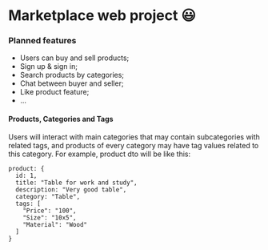 # Marketplace web project :smiley:
### Planned features
- Users can buy and sell products;
- Sign up & sign in;
- Search products by categories;
- Chat between buyer and seller;
- Like product feature;
- ...

#### Products, Categories and Tags
Users will interact with main categories that may contain subcategories with related tags, and products of every category may have tag values related to this category. For example, product dto will be like this:

    product: {
      id: 1,
      title: "Table for work and study",
      description: "Very good table",
      category: "Table",
      tags: [
        "Price": "100",
        "Size": "10x5",
        "Material": "Wood"
      ]
    }
